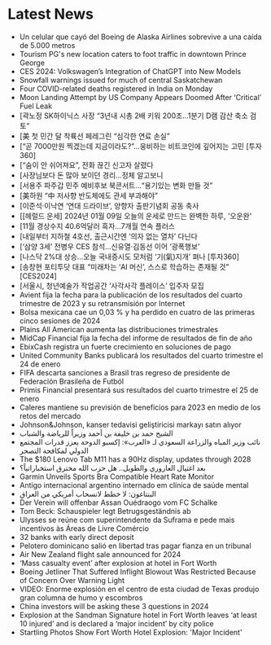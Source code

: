 # Latest News
-  Un celular que cayó del Boeing de Alaska Airlines sobrevive a una caída de 5.000 metros
-  Tourism PG's new location caters to foot traffic in downtown Prince George
-  CES 2024: Volkswagen’s Integration of ChatGPT into New Models
-  Snowfall warnings issued for much of central Saskatchewan
-  Four COVID-related deaths registered in India on Monday
-  Moon Landing Attempt by US Company Appears Doomed After ‘Critical’ Fuel Leak
-  [곽노정 SK하이닉스 사장 “3년내 시총 2배 키워 200조…1분기 D램 감산 축소 검토”
-  [美 첫 민간 달 착륙선 페레그린 “심각한 연료 손실”
-  [“곧 7000만원 찍겠는데 지금이라도?”…웅비하는 비트코인에 깊어지는 고민 [투자360]
-  [“숨이 안 쉬어져요”, 전화 끊긴 신고자 살렸다
-  [사장님보다 돈 많아 보이던 경리…정체 알고보니
-  [서용주 파주갑 민주 예비후보 북콘서트…“용기있는 변화 만들 것”
-  [美하원 “中 저사향 반도체에도 관세 부과해야”
-  [이준석·이낙연 ‘연대 드라이브’, 양향자 출판기념회 공동 축사
-  [[헤럴드 운세] 2024년 01월 09일 오늘의 운세로 만드는 완벽한 하루, '오운완'
-  [11월 경상수지 40.6억달러 흑자…7개월 연속 플러스
-  [내일부터 지하철 4호선, 출근시간엔 ‘의자 없는 열차’ 다닌다
-  [‘삼양 3세’ 전병우 CES 참석…신유열·김동선 이어 ‘광폭행보’
-  [나스닥 2%대 상승…오늘 국내증시도 모처럼 ‘기(氣)지개’ 펴나 [투자360]
-  [송창현 포티투닷 대표 “미래차는 ‘AI 머신’, 스스로 학습하는 존재될 것” [CES2024]
-  [서울시, 청년예술가 작업공간 ‘사각사각 플레이스’ 입주자 모집
-  Avient fija la fecha para la publicación de los resultados del cuarto trimestre de 2023 y su retransmisión por Internet
-  Bolsa mexicana cae un 0,03 % y ha perdido en cuatro de las primeras cinco sesiones de 2024
-  Plains All American aumenta las distribuciones trimestrales
-  MidCap Financial fija la fecha del informe de resultados de fin de año
-  EbixCash registra un fuerte crecimiento en soluciones de pago
-  United Community Banks publicará los resultados del cuarto trimestre el 24 de enero
-  FIFA descarta sanciones a Brasil tras regreso de presidente de Federación Brasileña de Futból
-  Primis Financial presentará sus resultados del cuarto trimestre el 25 de enero
-  Caleres mantiene su previsión de beneficios para 2023 en medio de los retos del mercado
-  Johnson&Johnson, kanser tedavisi geliştiricisi markayı satın alıyor
-  الشيخ حمد بن خليفة بن أحمد وزيراً للرياضة والشباب
-  نائب وزير المياه والزراعة السعودي لـ «العرب»: إكسبو الدوحة يعزز قدرات المجتمع الدولي لمكافحة التصحر
-  The $180 Lenovo Tab M11 has a 90Hz display, updates through 2028
-  بعد اغتيال العاروري والطويل.. هل حزب الله مخترق استخباراتياً؟
-  Garmin Unveils Sports Bra Compatible Heart Rate Monitor
-  Antigo internacional argentino internado em clínica de saúde mental
-  البنتاغون: لا خطط لانسحاب أمريكي من العراق
-  Der Verein will offenbar Assan Ouédraogo vom FC Schalke
-  Tom Beck: Schauspieler legt Betrugsgeständnis ab
-  Ulysses se reúne com superintendente da Suframa e pede mais incentivos às Áreas de Livre Comércio
-  32 banks with early direct deposit
-  Pelotero dominicano salió en libertad tras pagar fianza en un tribunal
-  Air New Zealand flight sale announced for 2024
-  ‘Mass casualty event’ after explosion at hotel in Fort Worth
-  Boeing Jetliner That Suffered Inflight Blowout Was Restricted Because of Concern Over Warning Light
-  VIDEO: Enorme explosión en el centro de esta ciudad de Texas produjo gran columna de humo y escombros
-  China investors will be asking these 3 questions in 2024
-  Explosion at the Sandman Signature hotel in Fort Worth leaves ‘at least 10 injured’ and is declared a ‘major incident’ by city police
-  Startling Photos Show Fort Worth Hotel Explosion: 'Major Incident'
